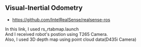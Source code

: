 ## Visual-Inertial Odometry
- https://github.com/IntelRealSense/realsense-ros

 In this link, I used rs_rtabmap.launch  
 And I received robot's postion using T265 Camera.  
 Also, I used 3D depth map using point cloud data(D435i Camera)   
